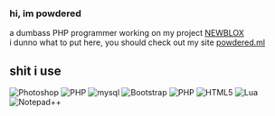 ### hi, im powdered
a dumbass PHP programmer working on my project [NEWBLOX](http://www.newblox.ga)  
i dunno what to put here, you should check out my site [powdered.ml](http://powdered.ml)  
## shit i use
<img src="https://img.shields.io/badge/photoshop-%2331a8ff.svg?logo=adobe-photoshop&logoColor=white&style=for-the-badge" alt="Photoshop" /> 
<img src="https://img.shields.io/badge/php-%23a51f17.svg?logo=php&logoColor=white&style=for-the-badge" alt="PHP" /> 
<img src="https://img.shields.io/badge/mysql-%23a51f17.svg?logo=mysql&logoColor=white&style=for-the-badge" alt="mysql" /> 
<img src="https://img.shields.io/badge/bootstrap-%237952b3.svg?logo=bootstrap&logoColor=white&style=for-the-badge" alt="Bootstrap" /> 
<img src="https://img.shields.io/badge/php-%23777bb4.svg?logo=php&logoColor=white&style=for-the-badge" alt="PHP" /> 
<img src="https://img.shields.io/badge/html5-%23e34f26.svg?logo=html5&logoColor=white&style=for-the-badge" alt="HTML5" /> 
<img src="https://img.shields.io/badge/lua-%232c2d72.svg?logo=lua&logoColor=white&style=for-the-badge" alt="Lua" /> 
<img src="https://img.shields.io/badge/Notepad%2B%2B-green.svg?logo=notepadplusplus&logoColor=white&style=for-the-badge" alt="Notepad++" />
